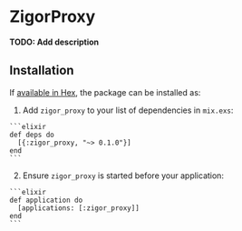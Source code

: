 # ZigorProxy

**TODO: Add description**

## Installation

If [available in Hex](https://hex.pm/docs/publish), the package can be installed as:

  1. Add `zigor_proxy` to your list of dependencies in `mix.exs`:

    ```elixir
    def deps do
      [{:zigor_proxy, "~> 0.1.0"}]
    end
    ```

  2. Ensure `zigor_proxy` is started before your application:

    ```elixir
    def application do
      [applications: [:zigor_proxy]]
    end
    ```

